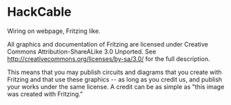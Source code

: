 # HackCable
Wiring on webpage, Fritzing like.

All graphics and documentation of Fritzing are licensed under
Creative Commons Attribution-ShareALike 3.0 Unported.
See http://creativecommons.org/licenses/by-sa/3.0/ for the full description.

This means that you may publish circuits and diagrams that you create with 
Fritzing and that use these graphics -- as long as you credit us, and 
publish your works under the same license. 
A credit can be as simple as "this image was created with Fritzing."
